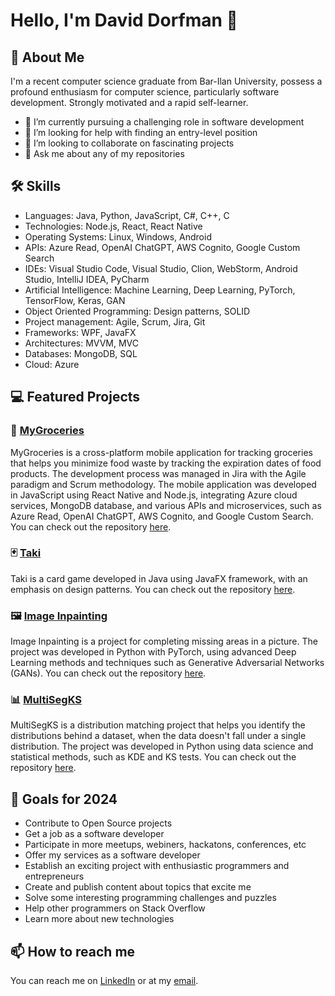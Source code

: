 # Hello, I'm David Dorfman 👋

## 🚀 About Me
I'm a recent computer science graduate from Bar-Ilan University, possess a profound enthusiasm for computer science, particularly software development. Strongly motivated and a rapid self-learner.

- 💼 I’m currently pursuing a challenging role in software development
- 🤔 I’m looking for help with finding an entry-level position
- 👯 I’m looking to collaborate on fascinating projects
- 💬 Ask me about any of my repositories

## 🛠 Skills
- Languages: Java, Python, JavaScript, C#, C++, C
- Technologies: Node.js, React, React Native
- Operating Systems: Linux, Windows, Android
- APIs: Azure Read, OpenAI ChatGPT, AWS Cognito, Google Custom Search
- IDEs: Visual Studio Code, Visual Studio, Clion, WebStorm, Android Studio, IntelliJ IDEA, PyCharm
- Artificial Intelligence: Machine Learning, Deep Learning, PyTorch, TensorFlow, Keras, GAN
- Object Oriented Programming: Design patterns, SOLID
- Project management: Agile, Scrum, Jira, Git
- Frameworks: WPF, JavaFX
- Architectures: MVVM, MVC
- Databases: MongoDB, SQL
- Cloud: Azure

## 💻 Featured Projects 

### 🛒 [MyGroceries](https://github.com/Daviddor95/my-groceries)
MyGroceries is a cross-platform mobile application for tracking groceries that helps you minimize food waste by tracking the expiration dates of food products. The development process was managed in Jira with the Agile paradigm and Scrum methodology. The mobile application was developed in JavaScript using React Native and Node.js, integrating Azure cloud services, MongoDB database, and various APIs and microservices, such as Azure Read, OpenAI ChatGPT, AWS Cognito, and Google Custom Search. You can check out the repository [here](https://github.com/Daviddor95/my-groceries).

### 🃏 [Taki](https://github.com/Daviddor95/Taki)
Taki is a card game developed in Java using JavaFX framework, with an emphasis on design patterns. You can check out the repository [here](https://github.com/Daviddor95/Taki).

### 🖼️ [Image Inpainting](https://github.com/danakreimer/deep_learning/blob/main/Deep_Learning_Project.ipynb)
Image Inpainting is a project for completing missing areas in a picture. The project was developed in Python with PyTorch, using advanced Deep Learning methods and techniques such as Generative Adversarial Networks (GANs). You can check out the repository [here](https://github.com/danakreimer/deep_learning/blob/main/Deep_Learning_Project.ipynb).

### 📊 [MultiSegKS](https://github.com/Daviddor95/Tabular-Data-Science-Project)
MultiSegKS is a distribution matching project that helps you identify the distributions behind a dataset, when the data doesn't fall under a single distribution. The project was developed in Python using data science and statistical methods, such as KDE and KS tests. You can check out the repository [here](https://github.com/Daviddor95/Tabular-Data-Science-Project).


## 🎯 Goals for 2024
- Contribute to Open Source projects
- Get a job as a software developer
- Participate in more meetups, webiners, hackatons, conferences, etc
- Offer my services as a software developer
- Establish an exciting project with enthusiastic programmers and entrepreneurs
- Create and publish content about topics that excite me
- Solve some interesting programming challenges and puzzles
- Help other programmers on Stack Overflow
- Learn more about new technologies

## 📫 How to reach me
You can reach me on [LinkedIn](https://github.com/Daviddor95) or at my [email](mailto:daviddorfman95@gmail.com).


